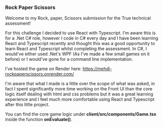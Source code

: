 ### Rock Paper Scissors

Welcome to my Rock, paper, Scissors submission for the True technical assessment!

For this challenge I decided to use React with Typescript. I'm aware this is for a .Net C# role, however I code in C# every day and I have been learning React and Typescript recently and thought this was a good opportunity to learn React and Typescript whilst completing the assessment. In C#, I would've either used .Net's WPF (As I've made a few small games on it before) or I would've gone for a command line implementation.

I've hosted the game on Render here: https://mehdi-rockpaperscissors.onrender.com/

I'm aware that what I made is a little over the scope of what was asked, in fact I spent significantly more time working on the Front UI than the core logic itself dealing with html and css problems but it was a great learning experience and I feel much more comfortable using React and Typescript after this little project.

You can find the core game logic under **client/src/components/Game.tsx** inside the function **onEvaluate()**.
